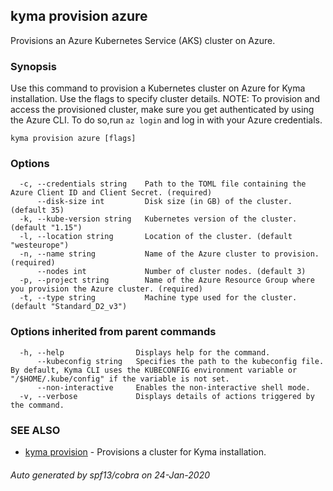 ## kyma provision azure

Provisions an Azure Kubernetes Service (AKS) cluster on Azure.

### Synopsis

Use this command to provision a Kubernetes cluster on Azure for Kyma installation. Use the flags to specify cluster details.
NOTE: To provision and access the provisioned cluster, make sure you get authenticated by using the Azure CLI. To do so,run `az login` and log in with your Azure credentials.

```
kyma provision azure [flags]
```

### Options

```
  -c, --credentials string    Path to the TOML file containing the Azure Client ID and Client Secret. (required)
      --disk-size int         Disk size (in GB) of the cluster. (default 35)
  -k, --kube-version string   Kubernetes version of the cluster. (default "1.15")
  -l, --location string       Location of the cluster. (default "westeurope")
  -n, --name string           Name of the Azure cluster to provision. (required)
      --nodes int             Number of cluster nodes. (default 3)
  -p, --project string        Name of the Azure Resource Group where you provision the Azure cluster. (required)
  -t, --type string           Machine type used for the cluster. (default "Standard_D2_v3")
```

### Options inherited from parent commands

```
  -h, --help                Displays help for the command.
      --kubeconfig string   Specifies the path to the kubeconfig file. By default, Kyma CLI uses the KUBECONFIG environment variable or "/$HOME/.kube/config" if the variable is not set.
      --non-interactive     Enables the non-interactive shell mode.
  -v, --verbose             Displays details of actions triggered by the command.
```

### SEE ALSO

* [kyma provision](kyma_provision.md)	 - Provisions a cluster for Kyma installation.

###### Auto generated by spf13/cobra on 24-Jan-2020
